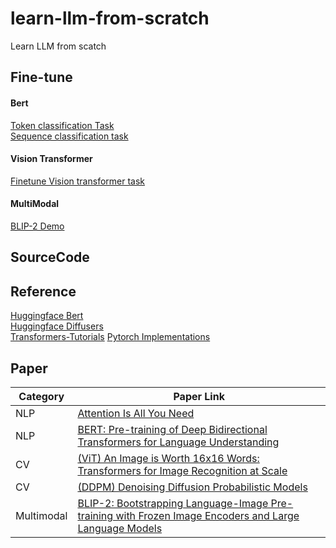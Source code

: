 # learn-llm-from-scratch
Learn LLM from scatch

## Fine-tune
#### Bert 
[Token classification Task](./fine-tune/Custom_Named_Entity_Recognition_with_BERT.ipynb)  
[Sequence classification task](./fine-tune/Fine_tuning_BERT_(and_friends)_for_multi_label_text_classification.ipynb)  

#### Vision Transformer
[Finetune Vision transformer task](./fine-tune/Fine_tuning_the_Vision_Transformer_on_CIFAR_10_with_Trainer.ipynbb)

#### MultiModal
[BLIP-2 Demo](./fine-tune/Chat_with_BLIP_2.ipynb)


## SourceCode


## Reference
[Huggingface Bert](https://huggingface.co/docs/transformers/en/model_doc/bert)  
[Huggingface Diffusers](https://huggingface.co/docs/diffusers/index)  
[Transformers-Tutorials](https://github.com/NielsRogge/Transformers-Tutorials/tree/master)
[Pytorch Implementations](https://github.com/lucidrains)


## Paper 
| Category | Paper Link| 
| ------ | ------- |
| NLP | [Attention Is All You Need](https://proceedings.neurips.cc/paper_files/paper/2017/file/3f5ee243547dee91fbd053c1c4a845aa-Paper.pdf) |
| NLP | [BERT: Pre-training of Deep Bidirectional Transformers for Language Understanding](https://arxiv.org/abs/1810.04805) |
| CV  | [(ViT) An Image is Worth 16x16 Words: Transformers for Image Recognition at Scale](https://arxiv.org/abs/2010.11929)|  
| CV  | [(DDPM) Denoising Diffusion Probabilistic Models](https://huggingface.co/papers/2006.11239)|  
| Multimodal | [BLIP-2: Bootstrapping Language-Image Pre-training with Frozen Image Encoders and Large Language Models](https://arxiv.org/abs/2301.12597)


